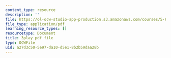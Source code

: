 ```yaml
---
content_type: resource
description: ''
file: https://ol-ocw-studio-app-production.s3.amazonaws.com/courses/5-61-physical-chemistry-fall-2017/a27d3c505e97da10d5e18b2b59daa28b_dHXZ2bFV6EE.pdf
file_type: application/pdf
learning_resource_types: []
resourcetype: Document
title: 3play pdf file
type: OCWFile
uid: a27d3c50-5e97-da10-d5e1-8b2b59daa28b
---
```

